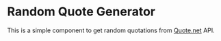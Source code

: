 # Random Quote Generator

This is a simple component to get random quotations from [Quote.net](https://www.quotes.net/) API.
